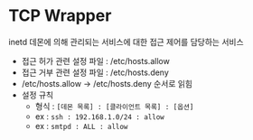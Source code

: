 # TCP Wrapper
inetd 데몬에 의해 관리되는 서비스에 대한 접근 제어를 담당하는 서비스

- 접근 허가 관련 설정 파일 : /etc/hosts.allow
- 접근 거부 관련 설정 파일 : /etc/hosts.deny
- /etc/hosts.allow -> /etc/hosts.deny 순서로 읽힘
- 설정 규칙
  - 형식 : ```[데몬 목록] : [클라이언트 목록] : [옵션]```
  - ex : ```ssh : 192.168.1.0/24 : allow```
  - ex : ```smtpd : ALL : allow```
